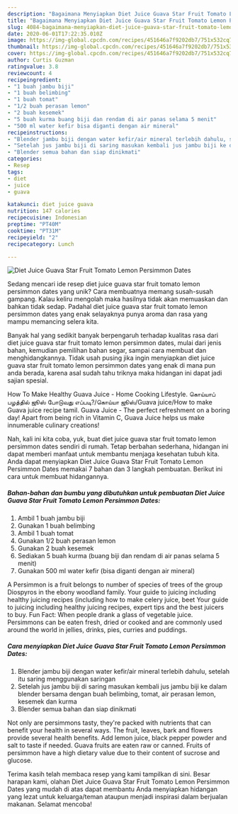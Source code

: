 ```yaml
---
description: "Bagaimana Menyiapkan Diet Juice Guava Star Fruit Tomato Lemon Persimmon Dates, Bisa Manjain Lidah"
title: "Bagaimana Menyiapkan Diet Juice Guava Star Fruit Tomato Lemon Persimmon Dates, Bisa Manjain Lidah"
slug: 4084-bagaimana-menyiapkan-diet-juice-guava-star-fruit-tomato-lemon-persimmon-dates-bisa-manjain-lidah
date: 2020-06-01T17:22:35.010Z
image: https://img-global.cpcdn.com/recipes/451646a7f9202db7/751x532cq70/diet-juice-guava-star-fruit-tomato-lemon-persimmon-dates-foto-resep-utama.jpg
thumbnail: https://img-global.cpcdn.com/recipes/451646a7f9202db7/751x532cq70/diet-juice-guava-star-fruit-tomato-lemon-persimmon-dates-foto-resep-utama.jpg
cover: https://img-global.cpcdn.com/recipes/451646a7f9202db7/751x532cq70/diet-juice-guava-star-fruit-tomato-lemon-persimmon-dates-foto-resep-utama.jpg
author: Curtis Guzman
ratingvalue: 3.8
reviewcount: 4
recipeingredient:
- "1 buah jambu biji"
- "1 buah belimbing"
- "1 buah tomat"
- "1/2 buah perasan lemon"
- "2 buah kesemek"
- "5 buah kurma buang biji dan rendam di air panas selama 5 menit"
- "500 ml water kefir bisa diganti dengan air mineral"
recipeinstructions:
- "Blender jambu biji dengan water kefir/air mineral terlebih dahulu, setelah itu saring menggunakan saringan"
- "Setelah jus jambu biji di saring masukan kembali jus jambu biji ke dalam blender bersama dengan buah belimbing, tomat, air perasan lemon, kesemek dan kurma"
- "Blender semua bahan dan siap dinikmati"
categories:
- Resep
tags:
- diet
- juice
- guava

katakunci: diet juice guava 
nutrition: 147 calories
recipecuisine: Indonesian
preptime: "PT40M"
cooktime: "PT31M"
recipeyield: "2"
recipecategory: Lunch

---
```



![Diet Juice Guava Star Fruit Tomato Lemon Persimmon Dates](https://img-global.cpcdn.com/recipes/451646a7f9202db7/751x532cq70/diet-juice-guava-star-fruit-tomato-lemon-persimmon-dates-foto-resep-utama.jpg)

Sedang mencari ide resep diet juice guava star fruit tomato lemon persimmon dates yang unik? Cara membuatnya memang susah-susah gampang. Kalau keliru mengolah maka hasilnya tidak akan memuaskan dan bahkan tidak sedap. Padahal diet juice guava star fruit tomato lemon persimmon dates yang enak selayaknya punya aroma dan rasa yang mampu memancing selera kita.

Banyak hal yang sedikit banyak berpengaruh terhadap kualitas rasa dari diet juice guava star fruit tomato lemon persimmon dates, mulai dari jenis bahan, kemudian pemilihan bahan segar, sampai cara membuat dan menghidangkannya. Tidak usah pusing jika ingin menyiapkan diet juice guava star fruit tomato lemon persimmon dates yang enak di mana pun anda berada, karena asal sudah tahu triknya maka hidangan ini dapat jadi sajian spesial.

How To Make Healthy Guava Juice - Home Cooking Lifestyle. கொய்யாப் பழத்தில் ஜூஸ் போடுவது எப்படி?/கொய்யா ஜூஸ்/Guava juice/How to make Guava juice recipe tamil. Guava Juice - The perfect refreshment on a boring day! Apart from being rich in Vitamin C, Guava Juice helps us make innumerable culinary creations!


Nah, kali ini kita coba, yuk, buat diet juice guava star fruit tomato lemon persimmon dates sendiri di rumah. Tetap berbahan sederhana, hidangan ini dapat memberi manfaat untuk membantu menjaga kesehatan tubuh kita. Anda dapat menyiapkan Diet Juice Guava Star Fruit Tomato Lemon Persimmon Dates memakai 7 bahan dan 3 langkah pembuatan. Berikut ini cara untuk membuat hidangannya.

<!--inarticleads1-->

##### Bahan-bahan dan bumbu yang dibutuhkan untuk pembuatan Diet Juice Guava Star Fruit Tomato Lemon Persimmon Dates:

1. Ambil 1 buah jambu biji
1. Gunakan 1 buah belimbing
1. Ambil 1 buah tomat
1. Gunakan 1/2 buah perasan lemon
1. Gunakan 2 buah kesemek
1. Sediakan 5 buah kurma (buang biji dan rendam di air panas selama 5 menit)
1. Gunakan 500 ml water kefir (bisa diganti dengan air mineral)


A Persimmon is a fruit belongs to number of species of trees of the group Diospyros in the ebony woodland family. Your guide to juicing including healthy juicing recipes (including how to make celery juice, beet Your guide to juicing including healthy juicing recipes, expert tips and the best juicers to buy. Fun Fact: When people drank a glass of vegetable juice. Persimmons can be eaten fresh, dried or cooked and are commonly used around the world in jellies, drinks, pies, curries and puddings. 

<!--inarticleads2-->

##### Cara menyiapkan Diet Juice Guava Star Fruit Tomato Lemon Persimmon Dates:

1. Blender jambu biji dengan water kefir/air mineral terlebih dahulu, setelah itu saring menggunakan saringan
1. Setelah jus jambu biji di saring masukan kembali jus jambu biji ke dalam blender bersama dengan buah belimbing, tomat, air perasan lemon, kesemek dan kurma
1. Blender semua bahan dan siap dinikmati


Not only are persimmons tasty, they&#39;re packed with nutrients that can benefit your health in several ways. The fruit, leaves, bark and flowers provide several health benefits. Add lemon juice, black pepper powder and salt to taste if needed. Guava fruits are eaten raw or canned. Fruits of persimmon have a high dietary value due to their content of sucrose and glucose. 

Terima kasih telah membaca resep yang kami tampilkan di sini. Besar harapan kami, olahan Diet Juice Guava Star Fruit Tomato Lemon Persimmon Dates yang mudah di atas dapat membantu Anda menyiapkan hidangan yang lezat untuk keluarga/teman ataupun menjadi inspirasi dalam berjualan makanan. Selamat mencoba!
